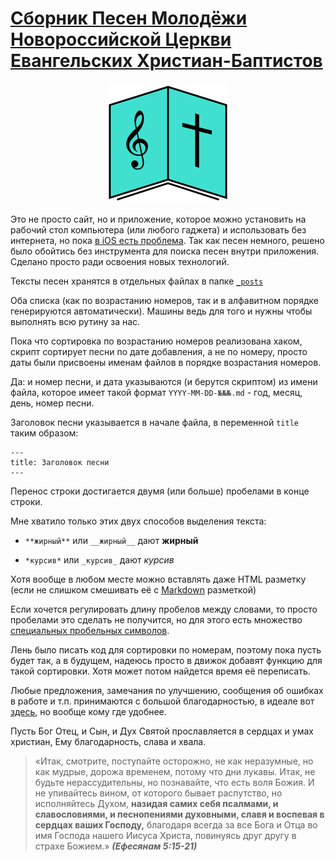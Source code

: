 # [Сборник Песен Молодёжи Новороссийской Церкви Евангельских Христиан-Баптистов](https://novchurch.github.io/songs/)

<p align="center">
  <img width="192" height="192" src="images/icons/icon-192x192.png" alt="Сборник Песен Молодёжи Новороссийской Церкви Евангельских Христиан-Баптистов">
</p>

Это не просто сайт, но и приложение, которое можно установить на рабочий стол компьютера (или любого гаджета) и использовать без интернета, но пока [в iOS есть проблема](https://github.com/novchurch/songs/issues/2). Так как песен немного, решено было обойтись без инструмента для поиска песен внутри приложения. Сделано просто ради освоения новых технологий.

Тексты песен хранятся в отдельных файлах в папке [`_posts`](./_posts)

Оба списка (как по возрастанию номеров, так и в алфавитном порядке генерируются автоматически). Машины ведь для того и нужны чтобы выполнять всю рутину за нас.

Пока что сортировка по возрастанию номеров реализована хаком, скрипт сортирует песни по дате добавления, а не по номеру, просто даты были присвоены именам файлов в порядке возрастания номеров. 

Да: и номер песни, и дата указываются (и берутся скриптом) из имени файла, которое имеет такой формат `YYYY-MM-DD-№№№.md` - год, месяц, день, номер песни.

Заголовок песни указывается в начале файла, в переменной `title` таким образом:

```
---
title: Заголовок песни
---
```

Перенос строки достигается двумя (или больше) пробелами в конце строки.

Мне хватило только этих двух способов выделения текста:

- `**жирный**` или `__жирный__` дают **жирный**

- `*курсив*` или `_курсив_` дают *курсив*

Хотя вообще в любом месте можно вставлять даже HTML разметку (если не слишком смешивать её с [Markdown](https://github.com/sandino/Markdown-Cheatsheet) разметкой)

Если хочется регулировать длину пробелов между словами, то просто пробелами это сделать не получится, но для этого есть множество [специальных пробельных символов](https://rigovanov.ru/spaces/).

Лень было писать код для сортировки по номерам, поэтому пока пусть будет так, а в будущем, надеюсь просто в движок добавят функцию для такой сортировки. Хотя может потом найдется время её переписать.

Любые предложения, замечания по улучшению, сообщения об ошибках в работе и т.п. принимаются с большой благодарностью, в идеале вот [здесь](https://github.com/novchurch/songs/issues), но вообще кому где удобнее.

Пусть Бог Отец, и Сын, и Дух Святой прославляется в сердцах и умах христиан, Ему благодарность, слава и хвала.

> «Итак, смотрите, поступайте осторожно, не как неразумные, но как мудрые, дорожа временем, потому что дни лукавы.
> Итак, не будьте нерассудительны, но познавайте, что есть воля Божия. И не упивайтесь вином, от которого бывает распутство,
> но исполняйтесь Духом, **назидая самих себя псалмами, и славословиями, и песнопениями духовными,
> славя и воспевая в сердцах ваших Господу,** благодаря всегда за все Бога и Отца во имя Господа нашего Иисуса Христа,
> повинуясь друг другу в страхе Божием.»
***(Ефесянам 5:15-21)***
